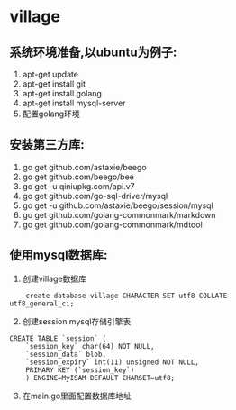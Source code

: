 # village


## 系统环境准备,以ubuntu为例子:

1. apt-get update
2. apt-get install git
3. apt-get install golang
4. apt-get install mysql-server
5. 配置golang环境

## 安装第三方库:
1. go get github.com/astaxie/beego
2. go get github.com/beego/bee
3. go get -u qiniupkg.com/api.v7
4. go get github.com/go-sql-driver/mysql
5. go get -u github.com/astaxie/beego/session/mysql
6. go get github.com/golang-commonmark/markdown
7. go get github.com/golang-commonmark/mdtool

## 使用mysql数据库:
1. 创建village数据库
```
    create database village CHARACTER SET utf8 COLLATE utf8_general_ci;
```

2. 创建session mysql存储引擎表

```
CREATE TABLE `session` (
    `session_key` char(64) NOT NULL,
	`session_data` blob,
	`session_expiry` int(11) unsigned NOT NULL,
	PRIMARY KEY (`session_key`)
	) ENGINE=MyISAM DEFAULT CHARSET=utf8;
```

3. 在main.go里面配置数据库地址